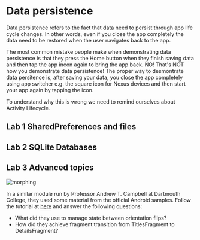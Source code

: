 # Data persistence

Data persistence refers to the fact that data need to persist through app life cycle changes. In other words, even if you close the app completely the data need to be restored when the user navigates back to the app. 

The most common mistake people make when demonstrating data persistence is that they press the Home button when they finish saving data and then tap the app incon again to bring the app back. NO! That's NOT how you demonstrate data persistence! The proper way to desmontrate data persitence is, after saving your data, you close the app completely using app switcher e.g. the square icon for Nexus devices and then start your app again by tapping the icon.

To understand why this is wrong we need to remind ourselves about Activity Lifecycle. 

## Lab 1 SharedPreferences and files


## Lab 2 SQLite Databases


## Lab 3 Advanced topics

![morphing](.md_images/morphing.png)


In a similar module run by Professor Andrew T. Campbell at Dartmouth College, they used some material from the official Android samples. Follow the tutorial at [here](http://www.cs.dartmouth.edu/~campbell/cs65/lecture09/lecture09.html) and answer the following questions:

* What did they use to manage state between orientation flips?
* How did they achieve fragment transition from TitlesFragment to DetailsFragment?

